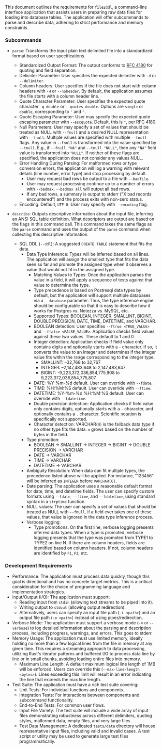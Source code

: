 This document outlines the requirements for `file2ddl`, a command-line interface application that assists users in preparing raw data files for loading into database tables. The application will offer subcommands to parse and describe data, adhering to strict performance and memory constraints.

### Subcommands
- `parse`: Transforms the input plain text delimited file into a standardized format based on user specifications.
    - Standardized Output Format: The output conforms to [RFC 4180](https://www.rfc-editor.org/rfc/rfc4180) for quoting and field separation.
    - Delimiter Parameter: User specifies the expected delimiter with `-d` or `--delimiter`.
    - Column headers: User specifies if the file does not start with column headers with `-H` or `--noheader`. By default, the application assumes the file starts with a column header line.
    - Quote Character Parameter: User specifies the expected quote character `-q double` or `--quotes double`. Options are `single` or `double`, corresponding to `'` and `"`.
    - Quote Escaping Parameter: User may specify the expected quote escaping parameter with `--escquote`. Default, this is `"`, per RFC 4180.
    - Null Parameters: User may specify a set of values that should be treated as NULL with `--fnull` and a desired NULL representation with `--tnull`. Multiple values are specified with multiple `--fnull` flags. Any value in `--fnull` is transformed into the value specified by `--tnull`. E.g., if `--fnull "NA"` and `--tnull "NULL"`, then any `"NA"` field value is transformed into `"NULL"`. If neither of these flags are specified, the application does not consider any values NULL.
    - Error Handling During Parsing: For malformed rows or type conversion errors, the application will log a warning with relevant details (line number, error type) and stop processing by default. 
        - User may request bad rows be output to a file with `--badfile`.
        - User may request processing continue up to a number of errors with `--badmax`. `--badmax all` will output all bad rows.
        - If any bad rows, a summary is output to stderr ("X bad records encountered") and the process exits with non-zero status.
    - Encoding: Default, `UTF-8`. User may specify with `--encoding` flag.

- `describe`: Outputs descriptive information about the input file, inferring an ANSI SQL table definition. What descriptors are output are based on the flags in this command call. This command takes the same flags as the `parse` command and uses the output of the `parse` command when collecting this descriptive information.
    - SQL DDL (`--ddl`): A suggested `CREATE TABLE` statement that fits the data.
        - Data Type Inference: Types will be inferred based on all lines. The application will assign the smallest type that fits the data seen so far and promote the assigned type when it observes a value that would not fit in the assigned type.
            - Matching Values to Types: Once the application parses the value in a field, it will apply a sequence of tests against that value to determine the type. 
            - Type precedence is based on Postresql data types by default, but the application will support multiple databases via a `--database` parameter. Thus, the type inference engine should be configurable so that it is easy to describe how it works for Postgres vs. Netezza vs. MySQL, etc.
            - Supported Types: BOOLEAN, INTEGER, SMALLINT, BIGINT, DOUBLE PRECISION, DATE, TIME, DATETIME, and VARCHAR.
            - BOOLEAN detection: User specifies `--ftrue <TRUE_VALUE>` and `--ffalse <FALSE_VALUE>`. Application checks field values against these two values. These default to 1 and 0.
            - Integer detection: Application checks if field value only contains digits and optionally starts with a `-` character. If so, it converts the value to an integer and determines if the integer value fits within the range corresponding to the integer type.
                - SMALLINT: –32,768 to 32,767
                - INTEGER: –2,147,483,648 to 2,147,483,647
                - BIGINT: -9,223,372,036,854,775,808 to 9,223,372,036,854,775,807
            - DATE: %Y-%m-%d default. User can override with `--fdate`.
            - TIME: %H:%M:%S default. User can override with `--ftime`.
            - DATETIME: %Y-%m-%d %H:%M:%S default. User can override with `--fdatetime`.
            - Double precision detection: Application checks if field value only contains digits, optionally starts with a `-` character, and optionally contains a `.` character. Scientific notation is specifically not supported.
            - Character detection: VARCHAR(n) is the fallback data type if no other type fits the data. `n` grows based on the number of bytes in the field.
        - Type promotion: 
            - BOOLEAN -> SMALLINT -> INTEGER -> BIGINT -> DOUBLE PRECISION -> VARCHAR
            - DATE -> VARCHAR
            - TIME -> VARCHAR
            - DATETIME -> VARCHAR 
        - Ambiguity Resolution: When data can fit multiple types, the precedence listed above will be applied. For instance, "123456" will be inferred as `INTEGER` before `VARCHAR(6)`.
        - Date parsing: The application uses a reasonable default format for date, time, and datetime fields. The user can specify custom formats using `--fdate`, `--ftime`, and `--fdatetime`, using standard syntax in a `strptime` function.
        - NULL values: The user can specify a set of values that should be treated as NULL with `--fnull`. If a field ever takes one of these values, that value is ignored in the data type inference process.
        - Verbose logging:
            - Type promotions. On the first line, verbose logging presents inferred data types. When a type is promoted, verbose logging presents that the type was promoted from TYPE1 to TYPE2 on line N. If there are column headers, fields are identified based on column headers. If not, column headers are identified by `F1`, `F2`, etc.

### Development Requirements

- Performance: The application must process data quickly, though this goal is directional and has no concrete target metrics. This is a critical consideration for the choice of programming language and implementation strategies. 
- Input/Output (I/O): The application must support:
    - Reading input from `stdin` (allowing text streams to be piped into it).
    - Writing output to `stdout` (allowing output redirection).
    - Alternatively, users can specify an input file path (`-i <path>`) and an output file path (`-o <path>`) instead of using pipes/redirection.
- Verbose Mode: The application must support a verbose mode (`-v` or `--verbose`) to log detailed information about the parsing and description process, including progress, warnings, and errors. This goes to stderr.
- Memory Usage: The application must use limited memory, ideally holding no more than a few logical lines from the file in memory at any given time. This requires a streaming approach to data processing, utilizing Rust's iterator patterns and buffered I/O to process data line by line or in small chunks, avoiding loading entire files into memory.
    - Maximum Line Length: A default maximum logical line length of 1MB will be enforced. Users can override this (`--max-line-length <bytes>`). Lines exceeding this limit will result in an error indicating the line that exceeds the max line length.
- Test Suite: The application must have a rich test suite covering:
    - Unit Tests: For individual functions and components.
    - Integration Tests: For interactions between components and subcommand functionality.
    - End-to-End Tests: For common user flows.
    - Input File Variety: The test suite will include a wide array of input files demonstrating robustness across different delimiters, quoting styles, malformed data, empty files, and very large files.
    - Test Data Management: A dedicated `tests/data` directory will house representative input files, including valid and invalid cases. A test script or utility may be used to generate large test files programmatically.

